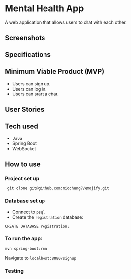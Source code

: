 # Mental Health App

A web application that allows users to chat with each other.

## Screenshots

## Specifications

## Minimum Viable Product (MVP)

- Users can sign up.
- Users can log in.
- Users can start a chat.

## User Stories

## Tech used

- Java
- Spring Boot
- WebSocket

## How to use

### Project set up

` git clone git@github.com:miochung7/emojify.git`

### Database set up

- Connect to `psql`
- Create the `registration` database:
```
CREATE DATABASE registration;
```

### To run the app:

```
mvn spring-boot:run
```

Navigate to `localhost:8080/signup`

### Testing
